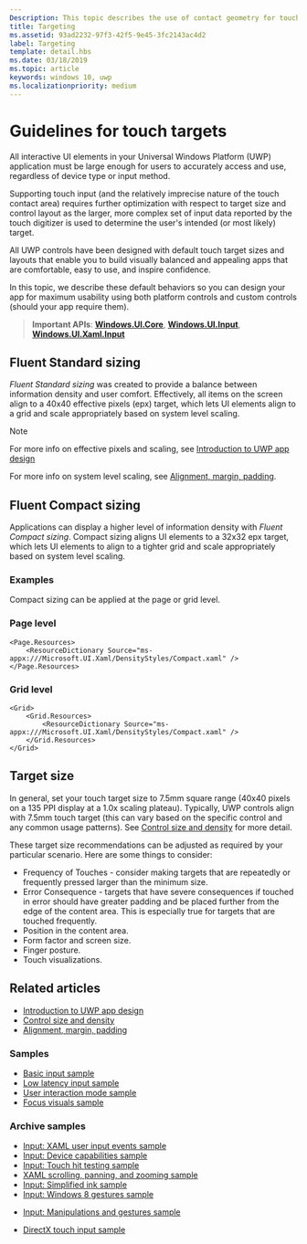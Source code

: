 ```yaml
---
Description: This topic describes the use of contact geometry for touch targeting and provides best practices for targeting in Windows Runtime apps.
title: Targeting
ms.assetid: 93ad2232-97f3-42f5-9e45-3fc2143ac4d2
label: Targeting
template: detail.hbs
ms.date: 03/18/2019
ms.topic: article
keywords: windows 10, uwp
ms.localizationpriority: medium
---
```


# Guidelines for touch targets

All interactive UI elements in your Universal Windows Platform (UWP) application must be large enough for users to accurately access and use, regardless of device type or input method.

Supporting touch input (and the relatively imprecise nature of the touch contact area) requires further optimization with respect to target size and control layout as the larger, more complex set of input data reported by the touch digitizer is used to determine the user's intended (or most likely) target.

All UWP controls have been designed with default touch target sizes and layouts that enable you to build visually balanced and appealing apps that are comfortable, easy to use, and inspire confidence.

In this topic, we describe these default behaviors so you can design your app for maximum usability using both platform controls and custom controls (should your app require them).

> **Important APIs**: [**Windows.UI.Core**](https://docs.microsoft.com/uwp/api/Windows.UI.Core), [**Windows.UI.Input**](https://docs.microsoft.com/uwp/api/Windows.UI.Input), [**Windows.UI.Xaml.Input**](https://docs.microsoft.com/uwp/api/Windows.UI.Xaml.Input)

## Fluent Standard sizing

*Fluent Standard sizing* was created to provide a balance between information density and user comfort. Effectively, all items on the screen align to a 40x40 effective pixels (epx) target, which lets UI elements align to a grid and scale appropriately based on system level scaling.

> [!NOTE]
>For more info on effective pixels and scaling, see [Introduction to UWP app design](../basics/design-and-ui-intro.md#effective-pixels-and-scaling)
>
> For more info on system level scaling, see [Alignment, margin, padding](../layout/alignment-margin-padding.md).

## Fluent Compact sizing

Applications can display a higher level of information density with *Fluent Compact sizing*. Compact sizing aligns UI elements to a 32x32 epx target, which lets UI elements to align to a tighter grid and scale appropriately based on system level scaling.

### Examples

Compact sizing can be applied at the page or grid level.

### Page level

```xaml
<Page.Resources>
    <ResourceDictionary Source="ms-appx:///Microsoft.UI.Xaml/DensityStyles/Compact.xaml" />
</Page.Resources>
```

### Grid level

```xaml
<Grid>
    <Grid.Resources>
        <ResourceDictionary Source="ms-appx:///Microsoft.UI.Xaml/DensityStyles/Compact.xaml" />
    </Grid.Resources>
</Grid>
```

## Target size

In general, set your touch target size to 7.5mm square range (40x40 pixels on a 135 PPI display at a 1.0x scaling plateau). Typically, UWP controls align with 7.5mm touch target (this can vary based on the specific control and any common usage patterns). See [Control size and density](../style/spacing.md) for more detail.

These target size recommendations can be adjusted as required by your particular scenario. Here are some things to consider:

- Frequency of Touches - consider making targets that are repeatedly or frequently pressed larger than the minimum size.
- Error Consequence - targets that have severe consequences if touched in error should have greater padding and be placed further from the edge of the content area. This is especially true for targets that are touched frequently.
- Position in the content area.
- Form factor and screen size.
- Finger posture.
- Touch visualizations.

## Related articles

- [Introduction to UWP app design](../basics/design-and-ui-intro.md)
- [Control size and density](../style/spacing.md)
- [Alignment, margin, padding](../layout/alignment-margin-padding.md)

### Samples

- [Basic input sample](https://github.com/Microsoft/Windows-universal-samples/tree/master/Samples/BasicInput)
- [Low latency input sample](https://github.com/Microsoft/Windows-universal-samples/tree/master/Samples/LowLatencyInput)
- [User interaction mode sample](https://github.com/Microsoft/Windows-universal-samples/tree/master/Samples/UserInteractionMode)
- [Focus visuals sample](https://github.com/Microsoft/Windows-universal-samples/tree/master/Samples/XamlFocusVisuals)

### Archive samples

- [Input: XAML user input events sample](https://github.com/microsoftarchive/msdn-code-gallery-microsoft/tree/411c271e537727d737a53fa2cbe99eaecac00cc0/Official%20Windows%20Platform%20Sample/Input%20XAML%20user%20input%20events%20sample)
- [Input: Device capabilities sample](https://github.com/microsoftarchive/msdn-code-gallery-microsoft/tree/411c271e537727d737a53fa2cbe99eaecac00cc0/Official%20Windows%20Platform%20Sample/Windows%208%20app%20samples/%5BC%23%5D-Windows%208%20app%20samples/C%23/Windows%208%20app%20samples/Input%20Device%20capabilities%20sample%20(Windows%208))
- [Input: Touch hit testing sample](https://github.com/microsoftarchive/msdn-code-gallery-microsoft/tree/411c271e537727d737a53fa2cbe99eaecac00cc0/Official%20Windows%20Platform%20Sample/Windows%208%20desktop%20samples/%5BC%2B%2B%5D-Windows%208%20desktop%20samples/C%2B%2B/Windows%208%20desktop%20samples/Input%20Touch%20hit%20testing%20sample)
- [XAML scrolling, panning, and zooming sample](https://github.com/microsoftarchive/msdn-code-gallery-microsoft/tree/411c271e537727d737a53fa2cbe99eaecac00cc0/Official%20Windows%20Platform%20Sample/Universal%20Windows%20app%20samples/111487-Universal%20Windows%20app%20samples/XAML%20scrolling%2C%20panning%2C%20and%20zooming%20sample)
- [Input: Simplified ink sample](https://github.com/microsoftarchive/msdn-code-gallery-microsoft/tree/411c271e537727d737a53fa2cbe99eaecac00cc0/Official%20Windows%20Platform%20Sample/Input%20Simplified%20ink%20sample)
- [Input: Windows 8 gestures sample](https://docs.microsoft.com/samples/browse/?redirectedfrom=MSDN-samples)
* [Input: Manipulations and gestures sample](https://github.com/microsoftarchive/msdn-code-gallery-microsoft/tree/411c271e537727d737a53fa2cbe99eaecac00cc0/Official%20Windows%20Platform%20Sample/Input%20Gestures%20and%20manipulations%20with%20GestureRecognizer)
- [DirectX touch input sample](https://github.com/microsoftarchive/msdn-code-gallery-microsoft/tree/411c271e537727d737a53fa2cbe99eaecac00cc0/Official%20Windows%20Platform%20Sample/Windows%208%20app%20samples/%5BC%2B%2B%5D-Windows%208%20app%20samples/C%2B%2B/Windows%208%20app%20samples/DirectX%20touch%20input%20sample%20(Windows%208))
